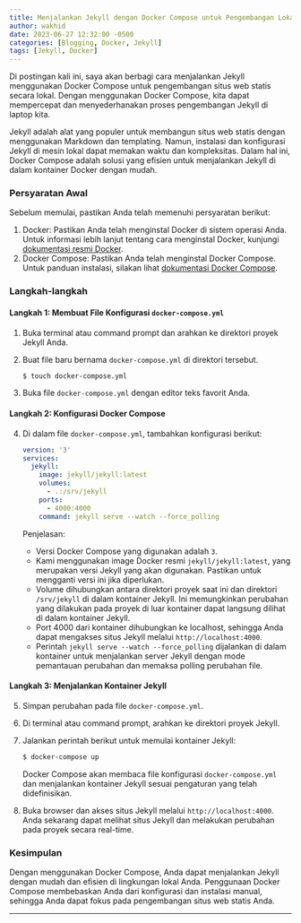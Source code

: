 ```yaml
---
title: Menjalankan Jekyll dengan Docker Compose untuk Pengembangan Lokal yang Efisien
author: wakhid
date: 2023-06-27 12:32:00 -0500
categories: [Blogging, Docker, Jekyll]
tags: [Jekyll, Docker]
---
```

Di postingan kali ini, saya akan berbagi cara menjalankan Jekyll menggunakan Docker Compose untuk pengembangan situs web statis secara lokal. Dengan menggunakan Docker Compose, kita dapat mempercepat dan menyederhanakan proses pengembangan Jekyll di laptop kita.

Jekyll adalah alat yang populer untuk membangun situs web statis dengan menggunakan Markdown dan templating. Namun, instalasi dan konfigurasi Jekyll di mesin lokal dapat memakan waktu dan kompleksitas. Dalam hal ini, Docker Compose adalah solusi yang efisien untuk menjalankan Jekyll di dalam kontainer Docker dengan mudah.

### Persyaratan Awal
Sebelum memulai, pastikan Anda telah memenuhi persyaratan berikut:
1. Docker: Pastikan Anda telah menginstal Docker di sistem operasi Anda. Untuk informasi lebih lanjut tentang cara menginstal Docker, kunjungi [dokumentasi resmi Docker](https://docs.docker.com/get-docker/).
2. Docker Compose: Pastikan Anda telah menginstal Docker Compose. Untuk panduan instalasi, silakan lihat [dokumentasi Docker Compose](https://docs.docker.com/compose/install/).

### Langkah-langkah

#### Langkah 1: Membuat File Konfigurasi `docker-compose.yml`
1. Buka terminal atau command prompt dan arahkan ke direktori proyek Jekyll Anda.
2. Buat file baru bernama `docker-compose.yml` di direktori tersebut.

    ```bash
    $ touch docker-compose.yml
    ```

3. Buka file `docker-compose.yml` dengan editor teks favorit Anda.

#### Langkah 2: Konfigurasi Docker Compose
4. Di dalam file `docker-compose.yml`, tambahkan konfigurasi berikut:

    ```yaml
    version: '3'
    services:
      jekyll:
        image: jekyll/jekyll:latest
        volumes:
          - .:/srv/jekyll
        ports:
          - 4000:4000
        command: jekyll serve --watch --force_polling
    ```

    Penjelasan:
    - Versi Docker Compose yang digunakan adalah `3`.
    - Kami menggunakan image Docker resmi `jekyll/jekyll:latest`, yang merupakan versi Jekyll yang akan digunakan. Pastikan untuk mengganti versi ini jika diperlukan.
    - Volume dihubungkan antara direktori proyek saat ini dan direktori `/srv/jekyll` di dalam kontainer Jekyll. Ini memungkinkan perubahan yang dilakukan pada proyek di luar kontainer dapat langsung dilihat di dalam kontainer Jekyll.
    - Port 4000 dari kontainer dihubungkan ke localhost, sehingga Anda dapat mengakses situs Jekyll melalui `http://localhost:4000`.
    - Perintah `jekyll serve --watch --force_polling` dijalankan di dalam kontainer untuk menjalankan server Jekyll dengan mode pemantauan perubahan dan memaksa polling perubahan file.

#### Langkah 3: Menjalankan Kontainer Jekyll
5. Simpan perubahan pada file `docker-compose.yml`.
6. Di terminal atau command prompt, arahkan ke direktori proyek Jekyll.
7. Jalankan perintah berikut untuk memulai kontainer Jekyll:

    ```bash
    $ docker-compose up
    ```

    Docker Compose akan membaca file konfigurasi `docker-compose.yml` dan menjalankan kontainer Jekyll sesuai pengaturan yang telah didefinisikan.

8. Buka browser dan akses situs Jekyll melalui `http://localhost:4000`. Anda sekarang dapat melihat situs Jekyll dan melakukan perubahan pada proyek secara real-time.

### Kesimpulan
Dengan menggunakan Docker Compose, Anda dapat menjalankan Jekyll dengan mudah dan efisien di lingkungan lokal Anda. Penggunaan Docker Compose membebaskan Anda dari konfigurasi dan instalasi manual, sehingga Anda dapat fokus pada pengembangan situs web statis Anda.

---